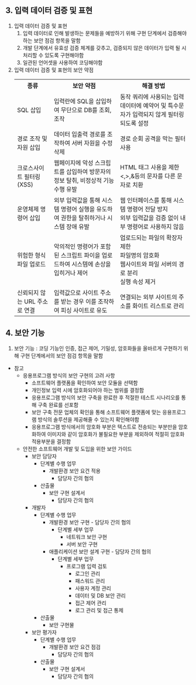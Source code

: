## 3. 입력 데이터 검증 및 표현
1. 입력 데이터 검증 및 표현
   1. 입력 데이터로 인해 발생하는 문제들을 예방하기 위해 구현 단계에서 검증해야 하는 보안 점검 항목을 말함
   2. 개발 단계에서 유효성 검증 체계를 갖추고, 검증되지 않은 데이터가 입력 될 시 처리할 수 있도록 구현해야함
   3. 일관된 언어셋을 사용하여 코딩해야함
2. 입력 데이터 검증 및 표현의 보안 약점
   <table>
        <tr>
            <th>종류</th>
            <th>보안 약점</th>
            <th>해결 방법</th>
        </tr>
        <tr>
            <td>SQL 삽입</td>
            <td>입력란에 SQL을 삽입하여 무단으로 DB를 조회, 조작</td>
            <td>동작 쿼리에 사용되는 입력 데이터에 예약어 및 특수문자가 입력되지 않게 필터링되도록 설정</td>
        </tr>
        <tr>
            <td>경로 조작 및 자원 삽입</td>
            <td>데이터 입출력 경로를 조작하여 서버 자원을 수정 삭제</td>
            <td>경로 순회 공격을 막는 필터 사용</td>
        </tr>
        <tr>
            <td>크로스사이트 필터링(XSS)</td>
            <td>웹페이지에 악성 스크립트를 삽입하여 방문자의 정보 탈취, 비정상적 기능 수행 유발</td>
            <td>HTML 태그 사용을 제한<br><,>,&등의 문자를 다른 문자로 치환</td>
        </tr>
        <tr>
            <td>운영체제 명령어 삽입</td>
            <td>외부 입력값을 통해 시스템 명령어 실행을 유도하여 권한을 탈취하거나 시스템 장애 유발</td>
            <td>웹 인터페이스를 통해 시스템 명령어 전달 방지<br>외부 입력값을 검증 없이 내부 명령어로 사용하지 않음</td>
        </tr>
        <tr>
            <td>위험한 형식 파일 업로드</td>
            <td>악의적인 명령어가 포함된 스크립트 파이을 업로드하여 시스템에 손상을 입히거나 제어</td>
            <td>업로드되는 파일의 확장자 제한 <br>파일명의 암호화<br>웹사이트와 파일 서버의 경로 분리<br>실행 속성 제거</td>
        </tr>
        <tr>
            <td>신뢰되지 않는 URL 주소로 연결</td>
            <td>입력값으로 사이트 주소를 받는 경우 이를 조작하여 피싱 사이트로 유도</td>
            <td>연결되는 외부 사이트의 주소를 화이트 리스트로 관리</td>
        </tr>
   </table>
## 4. 보안 기능
   1. 보안 기능 : 코딩 기능인 인증, 접근 제어, 기밀성, 암호화들을 올바르게 구현하기 위해 구현 단계에서의 보안 점검 항목을 말함
* 참고
  * 응용프로그램 방식의 보안 구현의 고려 사항
    * 소프트웨어 플랫폼을 확인하여 보안 모듈을 선택함
    * 개인정보 입력 시에 암호화되어야 하는 범위를 결정함
    * 응용프로그램 방식의 보안 구축을 완료한 후 적절한 테스트 시나리오를 통해 구축 완료를 선포함
    * 보안 구축 전문 업체의 확인을 통해 소프트웨어 플랫폼에 맞는 응용프로그램 방식의 솔루션을 제공해줄 수 있는지 확인해야함
    * 응용프로그램 방식에서의 암호화 부분은 텍스트로 전송되는 부분만을 암호화하여 이미지와 같이 암호화가 불필요한 부분을 제외하여 적절히 암호화 적용부분을 결정함
  * 안전한 소프트웨어 개발 및 도입을 위한 보안 가이드   
    - 보안 담당자
      - 단계별 수행 업무
        - 개발환경 보안 요건 적용
          - 담당자 간의 협의
      - 산출물
        - 보안 구현 설계서
          - 담당자 간의 협의
    - 개발자
      - 단계별 수행 업무
        - 개발환경 보안 구현  - 담당자 간의 협의
          - 단계별 세부 업무
            - 네트워크 보안 구현
            - 서버 보안 구현
        - 애플리케이션 보안 설계 구현  - 담당자 간의 협의
          - 단계별 세부 업무
            - 프로그램 입력 검토
              - 로그인 관리
              - 패스워드 관리
              - 사용자 계정 관리
              - 데이터 및 DB 보안 관리
              - 접근 제어 관리
              - 로그 관리 및 접근 통제
      - 산출물
        - 보안 구현물
    - 보안 평가자
      - 단계별 수행 업무
        - 개발환경 보안 요건 점검
          - 담당자 간의 협의
      - 산출물
        - 보안 구현 설계서
          - 담당자 간의 협의
